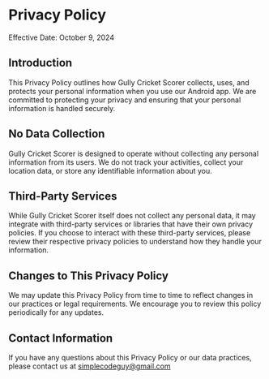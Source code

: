 # Privacy Policy

Effective Date: October 9, 2024

## Introduction

This Privacy Policy outlines how Gully Cricket Scorer collects, uses, and protects your personal information when you use our Android app. We are committed to protecting your privacy and ensuring that your personal information is handled securely.

## No Data Collection

Gully Cricket Scorer is designed to operate without collecting any personal information from its users. We do not track your activities, collect your location data, or store any identifiable information about you.

## Third-Party Services

While Gully Cricket Scorer itself does not collect any personal data, it may integrate with third-party services or libraries that have their own privacy policies. If you choose to interact with these third-party services, please review their respective privacy policies to understand how they handle your information.

## Changes to This Privacy Policy

We may update this Privacy Policy from time to time to reflect changes in our practices or legal requirements. We encourage you to review this policy periodically for any updates.   

## Contact Information

If you have any questions about this Privacy Policy or our data practices, please contact us at simplecodeguy@gmail.com
